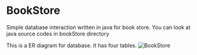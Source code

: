 # BookStore
Simple database interaction written in java for book store. You can look at java source codes in bookStore directory


This is a ER diagram for database. It has four tables.
![BookStore](https://user-images.githubusercontent.com/45946407/110332948-38df6880-804b-11eb-94c6-ebecd68543af.png)
